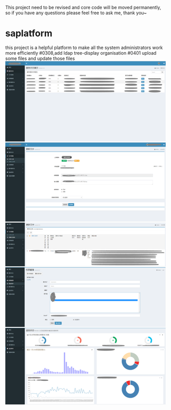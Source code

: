 This project need to be revised and core code will be moved permanently, so if you have any questions please feel free to ask me, thank you~
# saplatform
this project is a helpful platform to make all the system administrators work more efficiently
#0308,add ldap tree-display organisation 
#0401 upload some files and update those files
![image](https://github.com/JessicaWon/saplatform/raw/master/preview/1.png)
![image](https://github.com/JessicaWon/saplatform/raw/master/preview/2.png)
![image](https://github.com/JessicaWon/saplatform/raw/master/preview/3.png)
![image](https://github.com/JessicaWon/saplatform/raw/master/preview/4.png)
![image](https://github.com/JessicaWon/saplatform/raw/master/preview/6.png)
